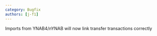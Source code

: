 ```yaml
---
category: Bugfix
authors: [j-f1]
---
```


Imports from YNAB4/nYNAB will now link transfer transactions correctly
